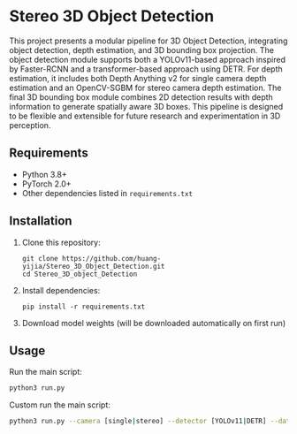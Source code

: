 # Stereo 3D Object Detection

This project presents a modular pipeline for 3D Object Detection, integrating object detection, depth estimation, and 3D bounding box projection. The object detection module supports both a YOLOv11-based approach inspired by Faster-RCNN and a transformer-based approach using DETR. For depth estimation, it includes both Depth Anything v2 for single camera depth estimation and an OpenCV-SGBM for stereo camera depth estimation. The final 3D bounding box module combines 2D detection results with depth information to generate spatially aware 3D boxes. This pipeline is designed to be flexible and extensible for future research and experimentation in 3D perception.

## Requirements

- Python 3.8+
- PyTorch 2.0+
- Other dependencies listed in `requirements.txt`

## Installation

1. Clone this repository:
   ```
   git clone https://github.com/huang-yijia/Stereo_3D_Object_Detection.git
   cd Stereo_3D_object_Detection
   ```

2. Install dependencies:
   ```
   pip install -r requirements.txt
   ```

3. Download model weights (will be downloaded automatically on first run)

## Usage

Run the main script:

```bash
python3 run.py
```

Custom run the main script:

```bash
python3 run.py --camera [single|stereo] --detector [YOLOv11|DETR] --data_path /path/to/your/dataset/folder
```